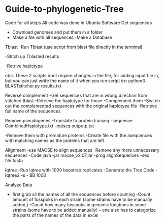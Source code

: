 # Guide-to-phylogenetic-Tree
Code for all steps
All code was done in Ubuntu Software
Get sequences
- Download genomes and put them in a folder
- Make a file with all sequences
-Make a Database

Tblast
-Run Tblast (use script from blast file directly in the terminal)

-Stitch up Tblasted results 

-Retrive haplotype

obs: These 2 scripts dont require changes in the file, for adding input file in, but you can just write the name of it when you run script
ex: python3 BLASTstitcher.py results.txt   


Reverse complement
-Get sequences that are in wrong direction from stitched tblast
-Retrieve the haplotype for those
-Complement them
-Switch out the complemented sequences with the original haplotype file
-Retrieve full name of the sequences


Remove pseudogenes
-Translate to protein 
transeq -sequence CombinedHaplotyps.txt -outseq outputp.txt


-Remove them with premature proteins
-Create file with the asequences with matching names as the proteins that are left

Alignment
-use MACSE to align sequences
-Remove any more unnecessary sequences
-Code
java -jar macse_v2.07.jar -prog alignSequences -seq file.fasta

Iqtree
-Run Iqtree with 1000 boostrap replicates
-Generate the Tree
Code
-Iqtree2 -s - BB 1000

Analyze Data
-  first grab all the names of all the sequences before counting
-Count amount of fusspoks in each strain  (some strains have to be manually added,)
-Count how many fusspoks in genomic locations in some strains (some have to be added manually) – one also has to categorize the parts of the names of the data in excel

